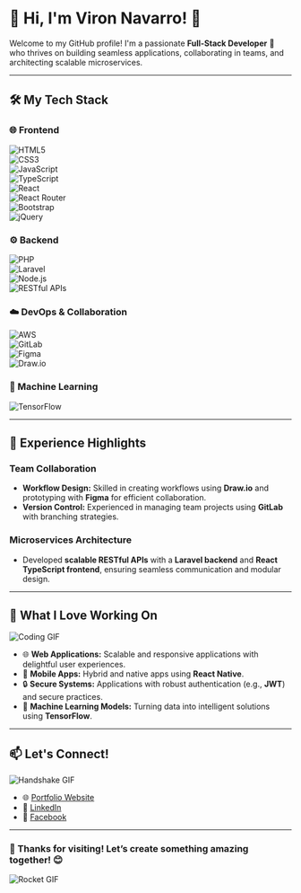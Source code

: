 # 🌟 Hi, I'm Viron Navarro! 👋  


Welcome to my GitHub profile! I'm a passionate **Full-Stack Developer** 🚀 who thrives on building seamless applications, collaborating in teams, and architecting scalable microservices.

---

## 🛠️ My Tech Stack  

### 🌐 Frontend  
![HTML5](https://img.shields.io/badge/-HTML5-E34F26?logo=html5&logoColor=white&style=for-the-badge)  
![CSS3](https://img.shields.io/badge/-CSS3-1572B6?logo=css3&logoColor=white&style=for-the-badge)  
![JavaScript](https://img.shields.io/badge/-JavaScript-F7DF1E?logo=javascript&logoColor=black&style=for-the-badge)  
![TypeScript](https://img.shields.io/badge/-TypeScript-007ACC?logo=typescript&logoColor=white&style=for-the-badge)  
![React](https://img.shields.io/badge/-React-61DAFB?logo=react&logoColor=black&style=for-the-badge)  
![React Router](https://img.shields.io/badge/-React%20Router-CA4245?logo=react-router&logoColor=white&style=for-the-badge)  
![Bootstrap](https://img.shields.io/badge/-Bootstrap-7952B3?logo=bootstrap&logoColor=white&style=for-the-badge)  
![jQuery](https://img.shields.io/badge/-jQuery-0769AD?logo=jquery&logoColor=white&style=for-the-badge)  

### ⚙️ Backend  
![PHP](https://img.shields.io/badge/-PHP-777BB4?logo=php&logoColor=white&style=for-the-badge)  
![Laravel](https://img.shields.io/badge/-Laravel-FF2D20?logo=laravel&logoColor=white&style=for-the-badge)  
![Node.js](https://img.shields.io/badge/-Node.js-339933?logo=node.js&logoColor=white&style=for-the-badge)  
![RESTful APIs](https://img.shields.io/badge/-RESTful%20APIs-000000?style=for-the-badge&logo=api&logoColor=white)  

### ☁️ DevOps & Collaboration  
![AWS](https://img.shields.io/badge/-AWS-232F3E?logo=amazon-aws&logoColor=white&style=for-the-badge)  
![GitLab](https://img.shields.io/badge/-GitLab-FCA121?logo=gitlab&logoColor=white&style=for-the-badge)  
![Figma](https://img.shields.io/badge/-Figma-F24E1E?logo=figma&logoColor=white&style=for-the-badge)  
![Draw.io](https://img.shields.io/badge/-Draw.io-FF6F00?logo=diagram&logoColor=white&style=for-the-badge)  

### 🧠 Machine Learning  
![TensorFlow](https://img.shields.io/badge/-TensorFlow-FF6F00?logo=tensorflow&logoColor=white&style=for-the-badge)  

---

## 🚀 Experience Highlights  

### Team Collaboration  
- **Workflow Design:** Skilled in creating workflows using **Draw.io** and prototyping with **Figma** for efficient collaboration.  
- **Version Control:** Experienced in managing team projects using **GitLab** with branching strategies.  

### Microservices Architecture  
- Developed **scalable RESTful APIs** with a **Laravel backend** and **React TypeScript frontend**, ensuring seamless communication and modular design.  

---

## 🌟 What I Love Working On  
![Coding GIF](https://media.giphy.com/media/qgQUggAC3Pfv687qPC/giphy.gif)  

- 🌐 **Web Applications:** Scalable and responsive applications with delightful user experiences.  
- 📱 **Mobile Apps:** Hybrid and native apps using **React Native**.  
- 🔒 **Secure Systems:** Applications with robust authentication (e.g., **JWT**) and secure practices.  
- 🤖 **Machine Learning Models:** Turning data into intelligent solutions using **TensorFlow**.  

---

## 📫 Let's Connect!  
![Handshake GIF](https://media2.giphy.com/media/v1.Y2lkPTc5MGI3NjExeWduOHcwbWtnZWxsenY5azE4ZWh3N2tlMzB3eG1zeGwxMW9ycnVrcSZlcD12MV9pbnRlcm5hbF9naWZfYnlfaWQmY3Q9Zw/cGDgkEeqA78Q/giphy.webp)  

- 🌐 [Portfolio Website](https://viron1121.github.io/DigitalResume/)  
- 💼 [LinkedIn](https://www.linkedin.com/in/viron-navarro-182704287/)  
- 📘 [Facebook](https://www.facebook.com/phunghoatrien)  

---

### 🚀 Thanks for visiting! Let’s create something amazing together! 😊  
![Rocket GIF](https://media.giphy.com/media/du3J3cXyzhj75IOgvA/giphy.gif)  
